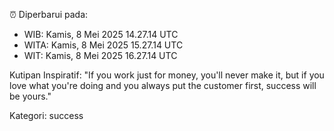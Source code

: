 ⏰ Diperbarui pada:
- WIB: Kamis, 8 Mei 2025 14.27.14 UTC
- WITA: Kamis, 8 Mei 2025 15.27.14 UTC
- WIT: Kamis, 8 Mei 2025 16.27.14 UTC

Kutipan Inspiratif:
"If you work just for money, you'll never make it, but if you love what you're doing and you always put the customer first, success will be yours."


Kategori: success

